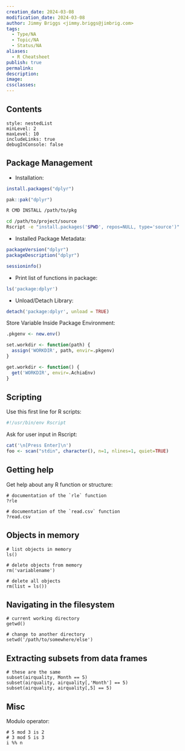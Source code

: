 ```yaml
---
creation_date: 2024-03-08
modification_date: 2024-03-08
author: Jimmy Briggs <jimmy.briggs@jimbrig.com>
tags:
  - Type/NA
  - Topic/NA
  - Status/NA
aliases:
  - R Cheatsheet
publish: true
permalink:
description:
image:
cssclasses:
---
```


## Contents

```table-of-contents
style: nestedList
minLevel: 2
maxLevel: 10
includeLinks: true
debugInConsole: false
```

## Package Management

- Installation:

```R
install.packages("dplyr")

pak::pak("dplyr")
```

```bash
R CMD INSTALL /path/to/pkg
```

```bash
cd /path/to/project/source
Rscript -e "install.packages('$PWD', repos=NULL, type='source')"
```



- Installed Package Metadata:

```R
packageVersion("dplyr")
packageDescription("dplyr")

sessioninfo()
```

- Print list of functions in package:

```R
ls('package:dplyr')
```

- Unload/Detach Library:

```R
detach('package:dplyr', unload = TRUE)
```

Store Variable Inside Package Environment:

```R
.pkgenv <- new.env()

set.workdir <- function(path) {
  assign('WORKDIR', path, envir=.pkgenv)
}

get.workdir <- function() {
  get('WORKDIR', envir=.AchiaEnv)
}
```


## Scripting

Use this first line for R scripts:

```R
#!/usr/bin/env Rscript
```

Ask for user input in Rscript:

```R
cat('\n[Press Enter]\n')
foo <- scan("stdin", character(), n=1, nlines=1, quiet=TRUE)
```

Getting help
------------

Get help about any R function or structure:

    # documentation of the `rle` function
    ?rle

    # documentation of the `read.csv` function
    ?read.csv

Objects in memory
-----------------

    # list objects in memory
    ls()

    # delete objects from memory
    rm('variablename')

    # delete all objects
    rm(list = ls())

Navigating in the filesystem
----------------------------

    # current working directory
    getwd()

    # change to another directory
    setwd('/path/to/somewhere/else')

Extracting subsets from data frames
-----------------------------------

    # these are the same
    subset(airquality, Month == 5)
    subset(airquality, airquality[,'Month'] == 5)
    subset(airquality, airquality[,5] == 5)

Misc
----

Modulo operator:

    # 5 mod 3 is 2
    # 3 mod 5 is 3
    i %% n